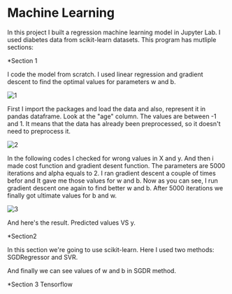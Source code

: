# Machine Learning
In this project I built a regression machine learning model in Jupyter Lab. I used diabetes data from scikit-learn datasets. This program has mutliple sections:

*Section 1

I code the model from scratch. I used linear regression and gradient descent to find the optimal values for parameters w and b. 

![1](https://user-images.githubusercontent.com/111052950/184142209-f3a7aeaa-e40a-4131-8fee-c9f88326c8bc.JPG)

First I import the packages and load the data and also, represent it in pandas dataframe.
Look at the "age" column. The values are between -1 and 1. It means that the data has already been preprocessed, so it doesn't need to preprocess it.

![2](https://user-images.githubusercontent.com/111052950/184143015-eb234ff8-15d8-47a3-adc3-70f7230ebe85.JPG)

In the following codes I checked for wrong values in X and y.
And then i made cost function and gradient desent function. The parameters are 5000 iterations and alpha equals to 2. I ran gradient descent a couple of times befor and It gave me those values for w and b. Now as you can see, I run gradient descent one again to find better w and b. After 5000 iterations we finally got ultimate values for b and w.

![3](https://user-images.githubusercontent.com/111052950/184143958-f8712689-ca5b-49eb-a942-2ec757d96bae.JPG)

And here's the result. Predicted values VS y.

*Section2

In this section we're going to use scikit-learn. Here I used two methods: SGDRegressor and SVR.



And finally we can see values of w and b in SGDR method.


*Section 3
Tensorflow
